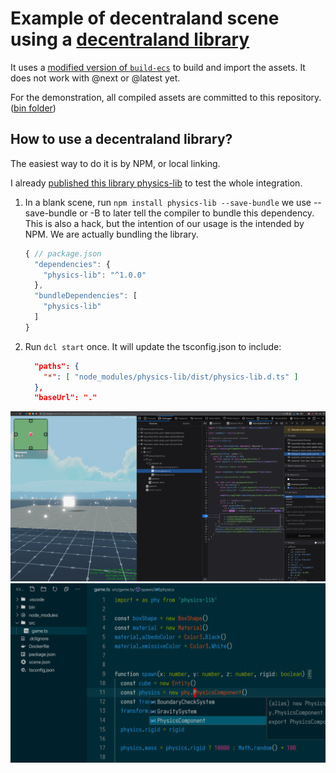 # Example of decentraland scene using a [decentraland library](https://github.com/menduz/dcl-physics-lib)

It uses a [modified version of `build-ecs`](https://github.com/decentraland/explorer/pull/1229) to build and import the assets. It does not work with @next or @latest yet.

For the demonstration, all compiled assets are committed to this repository. ([bin folder](bin))

## How to use a decentraland library?

The easiest way to do it is by NPM, or local linking.

I already [published this library physics-lib](https://npmjs.com/package/physics-lib) to test the whole integration.

1. In a blank scene, run `npm install physics-lib --save-bundle` we use --save-bundle or -B to later tell the compiler to bundle this dependency. This is also a hack, but the intention of our usage is the intended by NPM. We are actually bundling the library.
   ```js
   { // package.json
     "dependencies": {
       "physics-lib": "^1.0.0"
     },
     "bundleDependencies": [
       "physics-lib"
     ]
   }
   ```
2. Run `dcl start` once. It will update the tsconfig.json to include:
    ```json
      "paths": {
        "*": [ "node_modules/physics-lib/dist/physics-lib.d.ts" ]
      },
      "baseUrl": "."
    ```

![](screens/debugger.png)
![](screens/autocomplete.png)